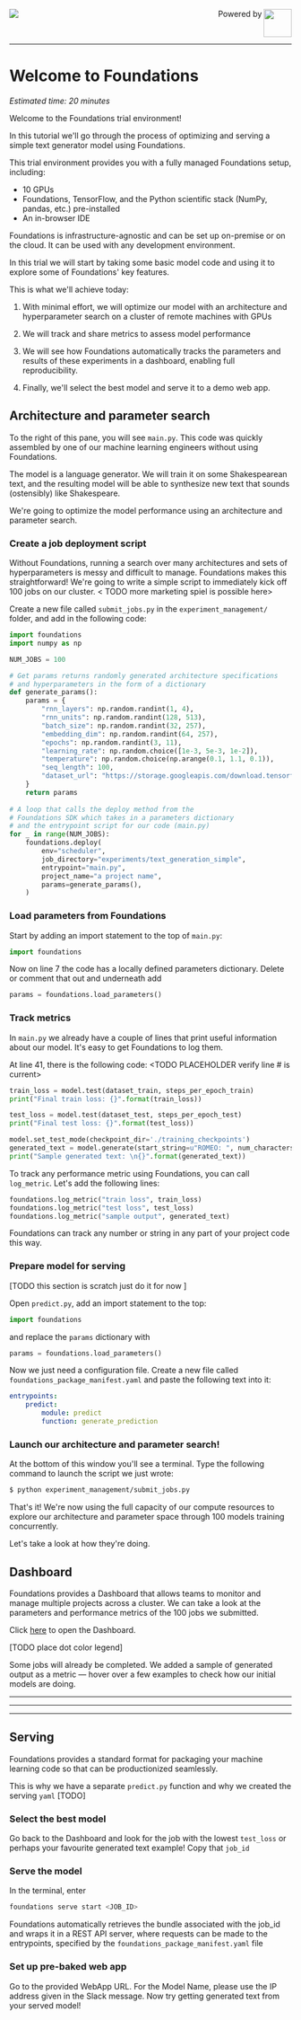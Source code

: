 
<img style="float: left;" src="https://dessa.com/wp-content/uploads/2018/05/dessa_logo.svg"><p align="right"> Powered by <img src="https://cloud.google.com/_static/images/cloud/icons/favicons/onecloud/super_cloud.png" height="50" width="50" align="right">
</p>
<br>
<hr>


# Welcome to Foundations

*Estimated time: 20 minutes*

Welcome to the Foundations trial environment! 

In this tutorial we'll go through the process of optimizing and 
serving a simple text generator
model using Foundations.

This trial environment provides you with 
a fully managed Foundations setup, including:


* 10 GPUs <TODO verify final>
* Foundations, TensorFlow, and the Python scientific stack 
(NumPy, pandas, etc.) pre-installed 
* An in-browser IDE 


Foundations is infrastructure-agnostic 
and can be set up on-premise 
or on the cloud. It can be used with any development environment.



In this trial we will start by taking some basic model code and using it 
to explore some of Foundations' key features.


This is what we'll achieve today:


1. With minimal effort, we will optimize our model with an 
architecture and hyperparameter
search on a cluster of remote machines with GPUs

1. We will track and share metrics to assess model performance

1. We will see how Foundations automatically tracks the parameters and 
results of these experiments in a dashboard, enabling full reproducibility.

1. Finally, we'll select the best model and serve it to a demo web app.  


## Architecture and parameter search

To the right of this pane, you will see `main.py`. This code was 
quickly assembled by one of our machine learning engineers without using 
Foundations. 

The model is a language generator. We will train it on 
some Shakespearean text, and the resulting model 
will be able to synthesize new text that sounds 
(ostensibly) like Shakespeare. 
 
We're going to optimize the model performance using an architecture and parameter
 search. 


### Create a job deployment script

 Without Foundations, running a search over many 
 architectures and sets of hyperparameters
 is messy and difficult to manage. Foundations makes this
  straightforward! We're going to 
 write a simple script to immediately kick off 
 100 jobs on our cluster. < TODO more marketing spiel is possible here>

Create a new file called `submit_jobs.py` 
in the `experiment_management/` folder, and add in the 
following code:

```python
import foundations
import numpy as np

NUM_JOBS = 100

# Get params returns randomly generated architecture specifications 
# and hyperparameters in the form of a dictionary
def generate_params():
    params = {
        "rnn_layers": np.random.randint(1, 4),
        "rnn_units": np.random.randint(128, 513),
        "batch_size": np.random.randint(32, 257),
        "embedding_dim": np.random.randint(64, 257),
        "epochs": np.random.randint(3, 11),
        "learning_rate": np.random.choice([1e-3, 5e-3, 1e-2]),
        "temperature": np.random.choice(np.arange(0.1, 1.1, 0.1)),
        "seq_length": 100,
        "dataset_url": "https://storage.googleapis.com/download.tensorflow.org/data/shakespeare.txt"
    }
    return params
    
# A loop that calls the deploy method from the  
# Foundations SDK which takes in a parameters dictionary
# and the entrypoint script for our code (main.py)
for _ in range(NUM_JOBS):
    foundations.deploy(
        env="scheduler",
        job_directory="experiments/text_generation_simple",
        entrypoint="main.py",
        project_name="a project name",
        params=generate_params(),
    )
```

### Load parameters from Foundations

Start by adding an import statement to the top of `main.py`:

```python
import foundations
```

Now on line 7 the code has a locally defined parameters dictionary.
Delete or comment that out and underneath add

```python
params = foundations.load_parameters()
```

### Track metrics

In `main.py` we already have a couple of lines that print 
useful information about our model. It's easy to get 
Foundations to log them. 

At line 41, there is the following code: <TODO PLACEHOLDER verify line # is current>


```python
train_loss = model.test(dataset_train, steps_per_epoch_train)
print("Final train loss: {}".format(train_loss))

test_loss = model.test(dataset_test, steps_per_epoch_test)
print("Final test loss: {}".format(test_loss))

model.set_test_mode(checkpoint_dir='./training_checkpoints')
generated_text = model.generate(start_string=u"ROMEO: ", num_characters_to_generate=25)
print("Sample generated text: \n{}".format(generated_text))
 ```
    
To track any performance metric using Foundations, you can 
call `log_metric`. Let's add the following lines:
 
 ```python
foundations.log_metric("train loss", train_loss)
foundations.log_metric("test loss", test_loss)
foundations.log_metric("sample output", generated_text)
```

Foundations can track any number or string in any part of your project code this way.


### Prepare model for serving

[TODO this section is scratch just do it for now ]

Open `predict.py`, add an import statement to the top:

```python
import foundations
```

and replace the `params` dictionary with

```python
params = foundations.load_parameters()
```


Now we just need a configuration file. Create a new file called 
`foundations_package_manifest.yaml` and paste the following text into it:

```yaml
entrypoints:
    predict:
        module: predict
        function: generate_prediction

```


### Launch our architecture and parameter search!


At the bottom of this window you'll see a terminal. 
Type the following command
 to launch the script we just wrote:
 

```bash
$ python experiment_management/submit_jobs.py
```

That's it! We're now using the full capacity 
of our compute resources to explore our architecture and 
parameter space through 100 models training 
concurrently.

Let's take a look at how they're doing.


## Dashboard

Foundations provides a Dashboard that allows teams to monitor 
and manage 
multiple projects across a cluster. We can take a look at the 
parameters and performance metrics of the 100 jobs we 
submitted. 


Click [here](DASHBOARD_URL) to open the Dashboard.


[TODO place dot color legend]

Some jobs will already be completed. We added a sample
of generated output as a metric — hover 
over a few examples 
to check how our initial models are doing.

---
---
---



## Serving

Foundations provides a standard format for packaging your 
machine learning code so that can be productionized seamlessly.

This is why we have a separate `predict.py` function and why we created the serving `yaml` [TODO]


### Select the best model

Go back to the Dashboard and look for the job 
with the lowest `test_loss` or perhaps your favourite generated
text example! Copy that `job_id`

### Serve the model

In the terminal, enter

```bash
foundations serve start <JOB_ID>
```

Foundations automatically retrieves the bundle associated with the job_id 
and wraps it in a REST API server, where requests can be made to the entrypoints, 
specified by the `foundations_package_manifest.yaml` file

### Set up pre-baked web app 


Go to the provided WebApp URL.  <TODO this needs better>
For the Model Name, please use the IP address 
given in the Slack message. Now try getting generated text
from your served model!
